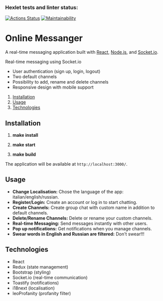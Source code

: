 ### Hexlet tests and linter status:
[![Actions Status](https://github.com/EllySmith/frontend-project-12/actions/workflows/hexlet-check.yml/badge.svg)](https://github.com/EllySmith/frontend-project-12/actions)
[![Maintainability](https://api.codeclimate.com/v1/badges/a3fe99e4184cbdf39f4b/maintainability)](https://codeclimate.com/github/EllySmith/Online-messenger/maintainability)

# Online Messanger

A real-time messaging application built with [React](https://reactjs.org/), [Node.js](https://nodejs.org/), and [Socket.io](https://socket.io/).

Real-time messaging using Socket.io
- User authentication (sign up, login, logout)
- Two default channels 
- Possibility to add, rename and delete channels
- Responsive design with mobile support

1. [Installation](#installation)
2. [Usage](#usage)
4. [Technologies](#technologies)

## Installation

1. **make install** 

2. **make start**

2. **make build**

The application will be available at `http://localhost:3000/`.

## Usage

- **Change Localisation:** Chose the language of the app: italian/english/russian.
- **Register/Login:** Create an account or log in to start chatting.
- **Create Channels:** Create group chat with custom name in addition to default channels.
- **Delete/Rename Channels:** Delete or rename your custom channels.
- **Real-time Messaging:** Send messages instantly with other users.
- **Pop up notifications:** Get notifications when you manage channels.
- **Swear words in English and Russian are filtered:** Don't swear!!!


  
## Technologies

- React
- Redux (state management)
- Bootstrap (styling)
- Socket.io (real-time communication)
- Toastify (notifications)
- i18next (localisation)
- leoProfanity (profanity filter)




